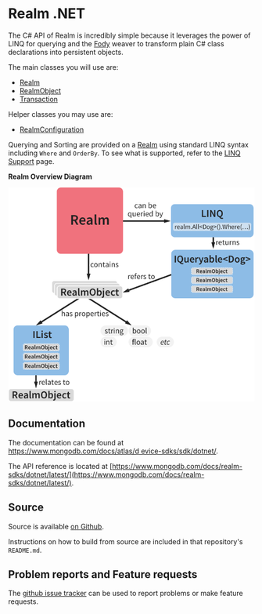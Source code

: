 Realm .NET
=================

The C# API of Realm is incredibly simple because it leverages the power of LINQ for querying and the [Fody](https://github.com/Fody/Fody) weaver to transform plain C# class declarations into persistent objects.

The main classes you will use are:

- [Realm](xref:Realms.Realm)
- [RealmObject](xref:Realms.RealmObject)
- [Transaction](xref:Realms.Transaction)

Helper classes you may use are:

- [RealmConfiguration](xref:Realms.RealmConfiguration)

Querying and Sorting are provided on a [Realm](xref:Realms.Realm) using standard LINQ syntax including `Where` and `OrderBy`.
To see what is supported, refer to the [LINQ Support](linqsupport.md) page.

**Realm Overview Diagram**

![Overview Diagram](images/UnderstandingRealmForXamarin.png)

Documentation
-------------
The documentation can be found at [https://www.mongodb.com/docs/atlas/d
evice-sdks/sdk/dotnet/](https://www.mongodb.com/docs/atlas/device-sdks/sdk/dotnet/).

The API reference is located at [https://www.mongodb.com/docs/realm-sdks/dotnet/latest/](https://www.mongodb.com/docs/realm-sdks/dotnet/latest/).

Source
------
Source is available [on Github](https://github.com/realm/realm-dotnet).

Instructions on how to build from source are included in that repository's `README.md`.

Problem reports and Feature requests
------
The [github issue tracker](https://github.com/realm/realm-dotnet/issues) can be used to report problems or make feature requests.
